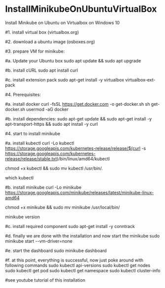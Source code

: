 # InstallMinikubeOnUbuntuVirtualBox
Install Minikube on Ubuntu on Virtualbox on Windows 10

#1. install virtual box (virtualbox.org)

#2. download a ubuntu image (osboxes.org)

#3. prepare VM for minikube:

  #a. Update your Ubuntu box 
  sudo apt update && sudo apt upgrade

  #b. install cURL
  sudo apt install curl

  #c. install extension pack
  sudo apt-get install -y virtualbox virtualbox-ext-pack

#4. Prerequisites:
  
  #a. install docker
  curl -fsSL https://get.docker.com -o get-docker.sh
  sh get-docker.sh
  usermod -aG docker <username>
 
  #b. install dependencies:
  sudo apt-get update && sudo apt-get install -y apt-transport-https && sudo apt install -y curl

#4. start to install minikube
 
 #a. install kubectl
 curl -Lo kubectl https://storage.googleapis.com/kubernetes-release/release/$(curl -s https://storage.googleapis.com/kubernetes-release/release/stable.txt)/bin/linux/amd64/kubectl 
 
 chmod +x kubectl && sudo mv kubectl /usr/bin/.

 which kubectl

 #b. install minikube
 curl -Lo minikube https://storage.googleapis.com/minikube/releases/latest/minikube-linux-amd64 

 chmod +x minikube && sudo mv minikube /usr/local/bin/

 minikube version

 #c. install required component
 sudo apt-get install -y conntrack

 #d. finally we are done with the installation and now start the minikube
 sudo minikube start --vm-driver=none

 #e. start the dashboard
 sudo minikube dashboard

 #f. at this point, everything is successful, now just poke around with following commands
 sudo kubectl api-versions
 sudo kubectl get nodes
 sudo kubectl get pod
 sudo kubectl get namespace
 sudo kubectl cluster-info
 
 #see youtube tutorial of this installation 
 
